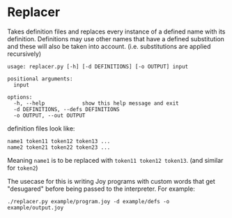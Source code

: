 # Replacer

Takes definition files and replaces every instance of a defined name with its
definition. Definitions may use other names that have a defined substitution and
these will also be taken into account. (i.e. substitutions are applied
recursively)

    usage: replacer.py [-h] [-d DEFINITIONS] [-o OUTPUT] input
    
    positional arguments:
      input
    
    options:
      -h, --help            show this help message and exit
      -d DEFINITIONS, --defs DEFINITIONS
      -o OUTPUT, --out OUTPUT

definition files look like:

    name1 token11 token12 token13 ...
    name2 token21 token22 token23 ...

Meaning `name1` is to be replaced with `token11 token12 token13`. (and similar
for `token2`)

The usecase for this is writing Joy programs with custom words that get
"desugared" before being passed to the interpreter. For example:

    ./replacer.py example/program.joy -d example/defs -o example/output.joy
